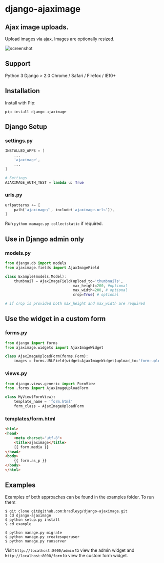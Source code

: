 django-ajaximage
===============

Ajax image uploads.
-------------------------------------

Upload images via ajax. Images are optionally resized.

![screenshot](/screenshot.png?raw=true)

## Support
Python 3
Django > 2.0
Chrome / Safari / Firefox / IE10+


## Installation

Install with Pip:

```pip install django-ajaximage```

## Django Setup

### settings.py

```python
INSTALLED_APPS = [
    ...
    'ajaximage',
    ...
]

# Settings
AJAXIMAGE_AUTH_TEST = lambda u: True
```

### urls.py

```python
urlpatterns += [
    path('ajaximage/', include('ajaximage.urls')),
]
```

Run ```python manage.py collectstatic``` if required.

## Use in Django admin only

### models.py

```python
from django.db import models
from ajaximage.fields import AjaxImageField

class Example(models.Model):
    thumbnail = AjaxImageField(upload_to='thumbnails',
                               max_height=200, #optional
                               max_width=200, # optional
                               crop=True) # optional

# if crop is provided both max_height and max_width are required
```

## Use the widget in a custom form

### forms.py

```python
from django import forms
from ajaximage.widgets import AjaxImageWidget

class AjaxImageUploadForm(forms.Form):
    images = forms.URLField(widget=AjaxImageWidget(upload_to='form-uploads'))
```

### views.py

```python
from django.views.generic import FormView
from .forms import AjaxImageUploadForm

class MyView(FormView):
    template_name = 'form.html'
    form_class = AjaxImageUploadForm
```

### templates/form.html

```html
<html>
<head>
    <meta charset="utf-8">
    <title>ajaximage</title>
    {{ form.media }}
</head>
<body>
    {{ form.as_p }}
</body>
</html>
```

## Examples
Examples of both approaches can be found in the examples folder. To run them:
```shell
$ git clone git@github.com:bradleyg/django-ajaximage.git
$ cd django-ajaximage
$ python setup.py install
$ cd example

$ python manage.py migrate
$ python manage.py createsuperuser
$ python manage.py runserver
```

Visit ```http://localhost:8000/admin``` to view the admin widget and ```http://localhost:8000/form``` to view the custom form widget.
